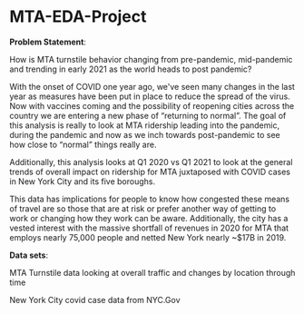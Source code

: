 # MTA-EDA-Project


**Problem Statement**:

How is MTA turnstile behavior changing from pre-pandemic, mid-pandemic and trending in early 2021 as the world heads to post pandemic? 

With the onset of COVID one year ago, we've seen many changes in the last year as measures have been put in place to reduce the spread of the virus. Now with vaccines coming and the possibility of reopening cities across the country we are entering a new phase of “returning to normal”. The goal of this analysis is really to look at MTA ridership leading into  the pandemic, during the pandemic and now as we inch towards post-pandemic to see how close to “normal” things really are.  

Additionally, this analysis looks at Q1 2020 vs Q1 2021 to look at the general trends of overall impact on ridership for MTA juxtaposed with COVID cases in New York City and its five boroughs. 

This data has implications for people to know how congested these means of travel are so those that are at risk or prefer another way of getting to work or changing how they work can be aware.  Additionally, the city has a vested interest with the massive shortfall of revenues in 2020 for MTA that employs nearly 75,000 people and netted New York nearly ~$17B in 2019.

**Data sets**:

MTA Turnstile data looking at overall traffic and changes by location through time

New York City covid case data from NYC.Gov

